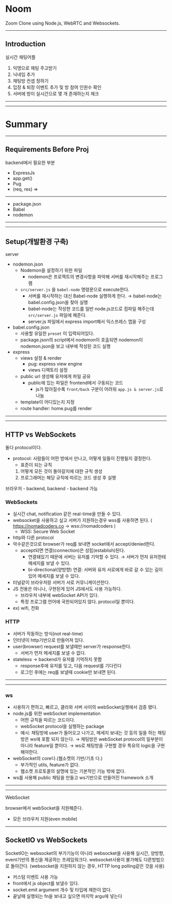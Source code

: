 # Noom

Zoom Clone using Node.js, WebRTC and Websockets.

---

## Introduction

실시간 채팅어플

1. 익명으로 채팅 주고받기
2. 닉네임 추가
3. 채팅방 컨셉 정하기
4. 입장 & 퇴장 이벤트 추가 및 방 참여 인원수 확인
5. 서버에 방이 실시간으로 몇 개 존재하는지 체크

---

---

# Summary

---

## Requirements Before Proj

backend에서 필요한 부분

- ExpressJs
- app.get()
- Pug
- (req, res) ⇒

---

- package.json
- Babel
- nodemon

---

---

## Setup(개발환경 구축)

server

- nodemon.json
  - Nodemon을 설정하기 위한 파일
    - nodemon은 프로젝트의 변경사항을 파악해 서버를 재시작해주는 프로그램
  - `src/server.js` 을 `babel-node` 명령문으로 execute한다.
    - 서버를 재시작하는 대신 Babel-node 실행하게 한다. → babel-node는 babel.config.json을 찾아 실행
    - babel-node는 작성한 코드를 일반 node.js코드로 컴파일 해주는데 `src/server.js` 파일에 해준다.
    - server.js 파일에서 express import해서 익스프레스 앱을 구성
- babel.config.json
  - 사용할 유일한 `preset` 이 입력되어있다.
  - package.json의 script에서 nodemon이 호출되면 nodemon이 nodemon.json을 보고 내부에 작성된 코드 실행
- express
  - views 설정 & render
    - pug: express view engine
    - views 디렉토리 설정
  - public url 생성해 유저에게 파일 공유
    - public에 있는 파일은 frontend에서 구동되는 코드
      - js가 많아질수록 `front/back` 구분이 어려워 `app.js & server.js`로 나눔
  - template이 어디있는지 지정
  - route handler: home.pug를 render

---

---

## HTTP vs WebSockets

둘다 protocol이다.

- protocol: 사람들이 어떤 방에서 만나고, 어떻게 일들이 진행될지 결정한다.
  - 표준이 되는 규칙
  1. 어떻게 모든 것이 돌아갈지에 대한 규칙 생성
  2. 프로그래머는 해당 규칙에 따르는 코드 생성 후 실행

브라우저 - backend, backend - backend 가능

### WebSockets

- 실시간 chat, notification 같은 real-time을 만들 수 있다.
- websocket을 사용하고 싶고 서버가 지원하는경우 wss를 사용하면 된다. ( https://nomadcoders.co → wss://nomadcoders )
  - WSS: Secure Web Socket
- http와 다른 protocol
- 악수같은것으로 browser가 req를 보내면 socket에서 accept/denied한다.
  - accept되면 연결(connection)은 성립(establish)된다.
    - 연결돼있기 때문에 서버는 유저를 기억할 수 있다. → 서버가 먼저 유저한테 메세지를 보낼 수 있다.
    - bi-directional(양방향) 연결: 서버와 유저 서로에게 바로 갈 수 있는 길이 있어 메세지를 보낼 수 있다.
- 터널같이 브라우저랑 서버가 서로 커뮤니케이션한다.
- JS 전용은 아니나, 구현된게 있어 JS에서도 사용 가능하다.
  - 브라우저 내부에 webSocket API가 있다.
  - 특정 프로그램 언어에 국한되어있지 않다. protocol일 뿐이다.
- ex) wifi, 전화

### HTTP

- 서버가 작동하는 방식(not real-time)
- 인터넷이 http기반으로 만들어져 있다.
- user(browser) request를 보낼때만 server가 response한다.
  - 서버가 먼저 메세지를 보낼 수 없다.
- stateless → backend가 유저를 기억하지 못함
  - response후에 유저를 잊고, 다음 request를 기다린다
  - 로그인 후에는 req를 보낼때 cookie만 보내면 된다.

---

---

### ws

- 사용하기 편하고, 빠르고, 클라와 서버 사이의 webSocket실행에서 검증 됐다.
- node.js를 위한 webSocket implementation
  - 어떤 규칙을 따르는 코드이다.
  - webSocket protocol을 실행하는 package
  - 예시: 채팅방에 user가 들어오고 나가고, 메세지 보내는 것 등의 일을 하는 채팅방은 ws에 포함 되지 않는다.
    → 채팅방은 webSocket protocol의 일부분이 아니라 feature일 뿐이다.
    → ws로 채팅방을 구현할 경우 특유의 logic을 구현해야한다.
- webSocket의 core다.(웹소켓의 기반/기초 다.)
  - 부가적인 utils, feature가 없다.
  - 웹소켓 프로토콜의 설명에 있는 기본적인 기능 밖에 없다.
- ws를 사용해 public 채팅을 만들고 ws기반으로 만들어진 framework 소개

---

---

WebSocket

browser에서 webSocket을 지원해준다.

- 모든 브라우저 지원(even mobile)

---

## SocketIO vs WebSockets

SocketIO는 websocket의 부가기능이 아니라
websocket을 사용해 실시간, 양방향, event기반의 통신을 제공하는 프레임워크다.
websocket사용이 불가해도 다른방법으로 돌아간다.
(websocket을 지원하지 않는 경우, HTTP long polling같은 것을 사용)

- 커스텀 이벤트 사용 가능
- front에서 js object를 보낼수 있다.
- socket.emit argument 개수 및 타입에 제한이 없다.
- 끝날때 실행되는 fn을 보내고 싶으면 마지막 argu에 넣는다
